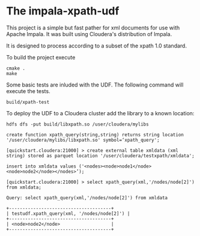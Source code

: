 # The impala-xpath-udf

This project is a simple but fast pather for xml documents for use with Apache Impala. It was built using Cloudera's distribution of Impala.

It is designed to process according to a subset of the xpath 1.0 standard.

To build the project execute

```
cmake .
make
```

Some basic tests are inluded with the UDF. The following command will execute the tests. 

```
build/xpath-test
```

To deploy the UDF to a Cloudera cluster add the library to a known location:  

```
hdfs dfs -put build/libxpath.so /user/cloudera/mylibs
```
```
create function xpath_query(string,string) returns string location '/user/cloudera/mylibs/libxpath.so' symbol=‘xpath_query';
```
```
[quickstart.cloudera:21000] > create external table xmldata (xml string) stored as parquet location '/user/cloudera/testxpath/xmldata';
```
```
insert into xmldata values ('<nodes><node>node1</node><node>node2</node></nodes>’);
```
```
[quickstart.cloudera:21000] > select xpath_query(xml,'/nodes/node[2]') from xmldata;
```
```
Query: select xpath_query(xml,'/nodes/node[2]') from xmldata

+--------------------------------------+
| testudf.xpath_query(xml, '/nodes/node[2]') |
+--------------------------------------+
| <node>node2</node>                   |
+--------------------------------------+
```
